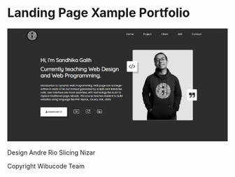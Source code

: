 # Landing Page Xample Portfolio

![Preview Landing](preview.png)

Design Andre Rio
Slicing Nizar

Copyright Wibucode Team
